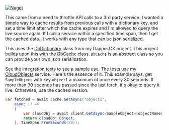 [![Nuget](https://img.shields.io/nuget/v/AO.DbCache)](https://www.nuget.org/packages/AO.DbCache/)

This came from a need to throttle API calls to a 3rd party service. I wanted a simple way to cache results from previous calls with a dictionary key, and set a time limit after which the cache expires and I'm allowed to query the live source again. If I call a service within a specified time span, then I get the cached data. It works with any type that can be json serialized.

This uses the [DbDictionary](https://github.com/adamfoneil/Dapper.CX/blob/master/Dapper.CX.Base/Abstract/DbDictionary.cs) class from my Dapper.CX project. This project builds upon this with the [DbCache](https://github.com/adamfoneil/DbCache/blob/master/DbCache/DbCache.cs) class. `DbCache` is an abstract class so you can provide your own json serialization.

See the integration [tests](https://github.com/adamfoneil/DbCache/blob/master/Testing/CacheTests.cs) to see a sample use. The tests use my [CloudObjects](https://cloudobjects.azurewebsites.net/) service. Here's the essence of it. This example says: get `SampleObject` with key `object1` a maximum of once every 30 seconds. If more than 30 seconds has passed since the last fetch, it's okay to query it live. Otherwise, use the cached version.

```csharp
var fetched = await cache.GetAsync("object1",
    async () =>
    {
        var cloudObj = await client.GetAsync<SampleObject>(objectName);
        return cloudObj.Object;
    }, TimeSpan.FromSeconds(30));
```
